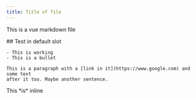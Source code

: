 ```yaml
---
title: Title of file
---
```


This is a vue markdown file

<TestInSlot>
  <MarkdownBlock>
    ## Test in default slot

    - This is working
    - This is a bullet

    This is a paragraph with a [link in it](https://www.google.com) and some text
    after it too. Maybe another sentence.
  </MarkdownBlock>

  <p>
    <MarkdownInline>
      This *is* inline
    </MarkdownInline>
  </p>
</TestInSlot>

<TestInSlot>
  <template #namedSlot>
    <MarkdownBlock>
      ## Test in named slot

      - This is working
      - This is a bullet

      This is a paragraph with a [link in it](https://www.google.com) and some text
      after it too. Maybe another sentence.

      ```js
        // This is code block
      ```
    </MarkdownBlock>

    <p>
      <MarkdownInline>This *is* inline</MarkdownInline>
    </p>
  </template>
</TestInSlot>

<script setup>
  import TestInSlot from "./TestInSlot.vue";
</script>